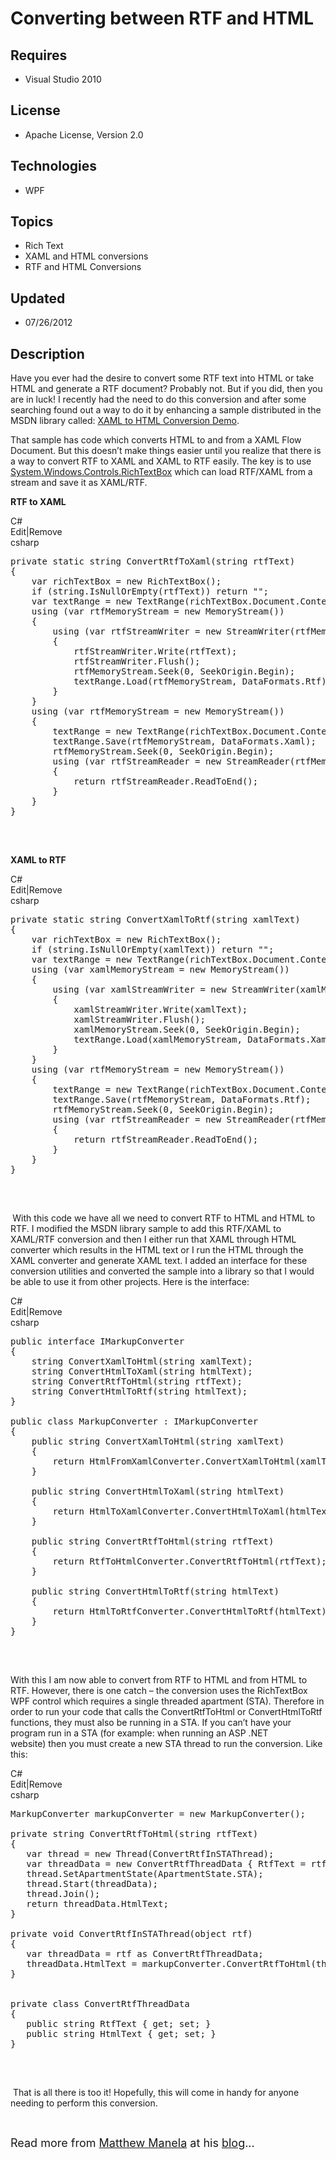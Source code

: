 # Converting between RTF and HTML
## Requires
- Visual Studio 2010
## License
- Apache License, Version 2.0
## Technologies
- WPF
## Topics
- Rich Text
- XAML and HTML conversions
- RTF and HTML Conversions
## Updated
- 07/26/2012
## Description

<p>Have you ever had the desire to convert some RTF text into HTML or take HTML and generate a RTF document? Probably not. But if you did, then you are in luck! I recently had the need to do this conversion and after some searching found out a way to do it
 by enhancing a sample distributed in the MSDN library called: <a href="http://msdn.microsoft.com/en-us/library/aa972129.aspx">
XAML to HTML Conversion Demo</a>.</p>
<p>That sample has code which converts HTML to and from a XAML Flow Document. But this doesn&rsquo;t make things easier until you realize that there is a way to convert RTF to XAML and XAML to RTF&nbsp;easily. The key is to use
<a title="http://msdn.microsoft.com/en-us/library/system.windows.controls.richtextbox.aspx" href="http://msdn.microsoft.com/en-us/library/system.windows.controls.richtextbox.aspx">
System.Windows.Controls.RichTextBox</a> which can load RTF/XAML from a stream and save it as XAML/RTF.</p>
<p><strong>RTF to XAML</strong>&nbsp;</p>
<div class="scriptcode">
<div class="pluginEditHolder" pluginCommand="mceScriptCode">
<div class="title"><span>C#</span></div>
<div class="pluginLinkHolder"><span class="pluginEditHolderLink">Edit</span>|<span class="pluginRemoveHolderLink">Remove</span></div>
<span class="hidden">csharp</span>

<div class="preview">
<pre class="csharp"><span class="cs__keyword">private</span>&nbsp;<span class="cs__keyword">static</span>&nbsp;<span class="cs__keyword">string</span>&nbsp;ConvertRtfToXaml(<span class="cs__keyword">string</span>&nbsp;rtfText)&nbsp;
{&nbsp;
&nbsp;&nbsp;&nbsp;&nbsp;var&nbsp;richTextBox&nbsp;=&nbsp;<span class="cs__keyword">new</span>&nbsp;RichTextBox();&nbsp;
&nbsp;&nbsp;&nbsp;&nbsp;<span class="cs__keyword">if</span>&nbsp;(<span class="cs__keyword">string</span>.IsNullOrEmpty(rtfText))&nbsp;<span class="cs__keyword">return</span>&nbsp;<span class="cs__string">&quot;&quot;</span>;&nbsp;
&nbsp;&nbsp;&nbsp;&nbsp;var&nbsp;textRange&nbsp;=&nbsp;<span class="cs__keyword">new</span>&nbsp;TextRange(richTextBox.Document.ContentStart,&nbsp;richTextBox.Document.ContentEnd);&nbsp;
&nbsp;&nbsp;&nbsp;&nbsp;<span class="cs__keyword">using</span>&nbsp;(var&nbsp;rtfMemoryStream&nbsp;=&nbsp;<span class="cs__keyword">new</span>&nbsp;MemoryStream())&nbsp;
&nbsp;&nbsp;&nbsp;&nbsp;{&nbsp;
&nbsp;&nbsp;&nbsp;&nbsp;&nbsp;&nbsp;&nbsp;&nbsp;<span class="cs__keyword">using</span>&nbsp;(var&nbsp;rtfStreamWriter&nbsp;=&nbsp;<span class="cs__keyword">new</span>&nbsp;StreamWriter(rtfMemoryStream))&nbsp;
&nbsp;&nbsp;&nbsp;&nbsp;&nbsp;&nbsp;&nbsp;&nbsp;{&nbsp;
&nbsp;&nbsp;&nbsp;&nbsp;&nbsp;&nbsp;&nbsp;&nbsp;&nbsp;&nbsp;&nbsp;&nbsp;rtfStreamWriter.Write(rtfText);&nbsp;
&nbsp;&nbsp;&nbsp;&nbsp;&nbsp;&nbsp;&nbsp;&nbsp;&nbsp;&nbsp;&nbsp;&nbsp;rtfStreamWriter.Flush();&nbsp;
&nbsp;&nbsp;&nbsp;&nbsp;&nbsp;&nbsp;&nbsp;&nbsp;&nbsp;&nbsp;&nbsp;&nbsp;rtfMemoryStream.Seek(<span class="cs__number">0</span>,&nbsp;SeekOrigin.Begin);&nbsp;
&nbsp;&nbsp;&nbsp;&nbsp;&nbsp;&nbsp;&nbsp;&nbsp;&nbsp;&nbsp;&nbsp;&nbsp;textRange.Load(rtfMemoryStream,&nbsp;DataFormats.Rtf);&nbsp;
&nbsp;&nbsp;&nbsp;&nbsp;&nbsp;&nbsp;&nbsp;&nbsp;}&nbsp;
&nbsp;&nbsp;&nbsp;&nbsp;}&nbsp;
&nbsp;&nbsp;&nbsp;&nbsp;<span class="cs__keyword">using</span>&nbsp;(var&nbsp;rtfMemoryStream&nbsp;=&nbsp;<span class="cs__keyword">new</span>&nbsp;MemoryStream())&nbsp;
&nbsp;&nbsp;&nbsp;&nbsp;{&nbsp;
&nbsp;&nbsp;&nbsp;&nbsp;&nbsp;&nbsp;&nbsp;&nbsp;textRange&nbsp;=&nbsp;<span class="cs__keyword">new</span>&nbsp;TextRange(richTextBox.Document.ContentStart,&nbsp;richTextBox.Document.ContentEnd);&nbsp;
&nbsp;&nbsp;&nbsp;&nbsp;&nbsp;&nbsp;&nbsp;&nbsp;textRange.Save(rtfMemoryStream,&nbsp;DataFormats.Xaml);&nbsp;
&nbsp;&nbsp;&nbsp;&nbsp;&nbsp;&nbsp;&nbsp;&nbsp;rtfMemoryStream.Seek(<span class="cs__number">0</span>,&nbsp;SeekOrigin.Begin);&nbsp;
&nbsp;&nbsp;&nbsp;&nbsp;&nbsp;&nbsp;&nbsp;&nbsp;<span class="cs__keyword">using</span>&nbsp;(var&nbsp;rtfStreamReader&nbsp;=&nbsp;<span class="cs__keyword">new</span>&nbsp;StreamReader(rtfMemoryStream))&nbsp;
&nbsp;&nbsp;&nbsp;&nbsp;&nbsp;&nbsp;&nbsp;&nbsp;{&nbsp;
&nbsp;&nbsp;&nbsp;&nbsp;&nbsp;&nbsp;&nbsp;&nbsp;&nbsp;&nbsp;&nbsp;&nbsp;<span class="cs__keyword">return</span>&nbsp;rtfStreamReader.ReadToEnd();&nbsp;
&nbsp;&nbsp;&nbsp;&nbsp;&nbsp;&nbsp;&nbsp;&nbsp;}&nbsp;
&nbsp;&nbsp;&nbsp;&nbsp;}&nbsp;
}&nbsp;
&nbsp;
</pre>
</div>
</div>
</div>
<div class="endscriptcode">&nbsp;</div>
<p><strong>XAML to RTF</strong>&nbsp;</p>
<div class="scriptcode">
<div class="pluginEditHolder" pluginCommand="mceScriptCode">
<div class="title"><span>C#</span></div>
<div class="pluginLinkHolder"><span class="pluginEditHolderLink">Edit</span>|<span class="pluginRemoveHolderLink">Remove</span></div>
<span class="hidden">csharp</span>

<div class="preview">
<pre class="js">private&nbsp;static&nbsp;string&nbsp;ConvertXamlToRtf(string&nbsp;xamlText)&nbsp;
<span class="js__brace">{</span>&nbsp;
&nbsp;&nbsp;&nbsp;&nbsp;<span class="js__statement">var</span>&nbsp;richTextBox&nbsp;=&nbsp;<span class="js__operator">new</span>&nbsp;RichTextBox();&nbsp;
&nbsp;&nbsp;&nbsp;&nbsp;<span class="js__statement">if</span>&nbsp;(string.IsNullOrEmpty(xamlText))&nbsp;<span class="js__statement">return</span>&nbsp;<span class="js__string">&quot;&quot;</span>;&nbsp;
&nbsp;&nbsp;&nbsp;&nbsp;<span class="js__statement">var</span>&nbsp;textRange&nbsp;=&nbsp;<span class="js__operator">new</span>&nbsp;TextRange(richTextBox.Document.ContentStart,&nbsp;richTextBox.Document.ContentEnd);&nbsp;
&nbsp;&nbsp;&nbsp;&nbsp;using&nbsp;(<span class="js__statement">var</span>&nbsp;xamlMemoryStream&nbsp;=&nbsp;<span class="js__operator">new</span>&nbsp;MemoryStream())&nbsp;
&nbsp;&nbsp;&nbsp;&nbsp;<span class="js__brace">{</span>&nbsp;
&nbsp;&nbsp;&nbsp;&nbsp;&nbsp;&nbsp;&nbsp;&nbsp;using&nbsp;(<span class="js__statement">var</span>&nbsp;xamlStreamWriter&nbsp;=&nbsp;<span class="js__operator">new</span>&nbsp;StreamWriter(xamlMemoryStream))&nbsp;
&nbsp;&nbsp;&nbsp;&nbsp;&nbsp;&nbsp;&nbsp;&nbsp;<span class="js__brace">{</span>&nbsp;
&nbsp;&nbsp;&nbsp;&nbsp;&nbsp;&nbsp;&nbsp;&nbsp;&nbsp;&nbsp;&nbsp;&nbsp;xamlStreamWriter.Write(xamlText);&nbsp;
&nbsp;&nbsp;&nbsp;&nbsp;&nbsp;&nbsp;&nbsp;&nbsp;&nbsp;&nbsp;&nbsp;&nbsp;xamlStreamWriter.Flush();&nbsp;
&nbsp;&nbsp;&nbsp;&nbsp;&nbsp;&nbsp;&nbsp;&nbsp;&nbsp;&nbsp;&nbsp;&nbsp;xamlMemoryStream.Seek(<span class="js__num">0</span>,&nbsp;SeekOrigin.Begin);&nbsp;
&nbsp;&nbsp;&nbsp;&nbsp;&nbsp;&nbsp;&nbsp;&nbsp;&nbsp;&nbsp;&nbsp;&nbsp;textRange.Load(xamlMemoryStream,&nbsp;DataFormats.Xaml);&nbsp;
&nbsp;&nbsp;&nbsp;&nbsp;&nbsp;&nbsp;&nbsp;&nbsp;<span class="js__brace">}</span>&nbsp;
&nbsp;&nbsp;&nbsp;&nbsp;<span class="js__brace">}</span>&nbsp;
&nbsp;&nbsp;&nbsp;&nbsp;using&nbsp;(<span class="js__statement">var</span>&nbsp;rtfMemoryStream&nbsp;=&nbsp;<span class="js__operator">new</span>&nbsp;MemoryStream())&nbsp;
&nbsp;&nbsp;&nbsp;&nbsp;<span class="js__brace">{</span>&nbsp;
&nbsp;&nbsp;&nbsp;&nbsp;&nbsp;&nbsp;&nbsp;&nbsp;textRange&nbsp;=&nbsp;<span class="js__operator">new</span>&nbsp;TextRange(richTextBox.Document.ContentStart,&nbsp;richTextBox.Document.ContentEnd);&nbsp;
&nbsp;&nbsp;&nbsp;&nbsp;&nbsp;&nbsp;&nbsp;&nbsp;textRange.Save(rtfMemoryStream,&nbsp;DataFormats.Rtf);&nbsp;
&nbsp;&nbsp;&nbsp;&nbsp;&nbsp;&nbsp;&nbsp;&nbsp;rtfMemoryStream.Seek(<span class="js__num">0</span>,&nbsp;SeekOrigin.Begin);&nbsp;
&nbsp;&nbsp;&nbsp;&nbsp;&nbsp;&nbsp;&nbsp;&nbsp;using&nbsp;(<span class="js__statement">var</span>&nbsp;rtfStreamReader&nbsp;=&nbsp;<span class="js__operator">new</span>&nbsp;StreamReader(rtfMemoryStream))&nbsp;
&nbsp;&nbsp;&nbsp;&nbsp;&nbsp;&nbsp;&nbsp;&nbsp;<span class="js__brace">{</span>&nbsp;
&nbsp;&nbsp;&nbsp;&nbsp;&nbsp;&nbsp;&nbsp;&nbsp;&nbsp;&nbsp;&nbsp;&nbsp;<span class="js__statement">return</span>&nbsp;rtfStreamReader.ReadToEnd();&nbsp;
&nbsp;&nbsp;&nbsp;&nbsp;&nbsp;&nbsp;&nbsp;&nbsp;<span class="js__brace">}</span>&nbsp;
&nbsp;&nbsp;&nbsp;&nbsp;<span class="js__brace">}</span>&nbsp;
<span class="js__brace">}</span>&nbsp;
&nbsp;
</pre>
</div>
</div>
</div>
<div class="endscriptcode">&nbsp;</div>
<p><strong>&nbsp;</strong>With this code we have all we need to convert RTF to HTML and HTML to RTF. I modified the MSDN library sample to add this RTF/XAML to XAML/RTF conversion and then I either run that XAML through HTML converter which results in the HTML
 text or I run the HTML through the XAML converter and generate XAML text. I added an interface for these conversion utilities and converted the sample into a library so that I would be able to use it from other projects. Here is the interface:&nbsp;</p>
<div class="scriptcode">
<div class="pluginEditHolder" pluginCommand="mceScriptCode">
<div class="title"><span>C#</span></div>
<div class="pluginLinkHolder"><span class="pluginEditHolderLink">Edit</span>|<span class="pluginRemoveHolderLink">Remove</span></div>
<span class="hidden">csharp</span>

<div class="preview">
<pre class="js">public&nbsp;interface&nbsp;IMarkupConverter&nbsp;
<span class="js__brace">{</span>&nbsp;
&nbsp;&nbsp;&nbsp;&nbsp;string&nbsp;ConvertXamlToHtml(string&nbsp;xamlText);&nbsp;
&nbsp;&nbsp;&nbsp;&nbsp;string&nbsp;ConvertHtmlToXaml(string&nbsp;htmlText);&nbsp;
&nbsp;&nbsp;&nbsp;&nbsp;string&nbsp;ConvertRtfToHtml(string&nbsp;rtfText);&nbsp;
&nbsp;&nbsp;&nbsp;&nbsp;string&nbsp;ConvertHtmlToRtf(string&nbsp;htmlText);&nbsp;
<span class="js__brace">}</span>&nbsp;
&nbsp;
public&nbsp;class&nbsp;MarkupConverter&nbsp;:&nbsp;IMarkupConverter&nbsp;
<span class="js__brace">{</span>&nbsp;
&nbsp;&nbsp;&nbsp;&nbsp;public&nbsp;string&nbsp;ConvertXamlToHtml(string&nbsp;xamlText)&nbsp;
&nbsp;&nbsp;&nbsp;&nbsp;<span class="js__brace">{</span>&nbsp;
&nbsp;&nbsp;&nbsp;&nbsp;&nbsp;&nbsp;&nbsp;&nbsp;<span class="js__statement">return</span>&nbsp;HtmlFromXamlConverter.ConvertXamlToHtml(xamlText,&nbsp;false);&nbsp;
&nbsp;&nbsp;&nbsp;&nbsp;<span class="js__brace">}</span>&nbsp;
&nbsp;
&nbsp;&nbsp;&nbsp;&nbsp;public&nbsp;string&nbsp;ConvertHtmlToXaml(string&nbsp;htmlText)&nbsp;
&nbsp;&nbsp;&nbsp;&nbsp;<span class="js__brace">{</span>&nbsp;
&nbsp;&nbsp;&nbsp;&nbsp;&nbsp;&nbsp;&nbsp;&nbsp;<span class="js__statement">return</span>&nbsp;HtmlToXamlConverter.ConvertHtmlToXaml(htmlText,&nbsp;true);&nbsp;
&nbsp;&nbsp;&nbsp;&nbsp;<span class="js__brace">}</span>&nbsp;
&nbsp;
&nbsp;&nbsp;&nbsp;&nbsp;public&nbsp;string&nbsp;ConvertRtfToHtml(string&nbsp;rtfText)&nbsp;
&nbsp;&nbsp;&nbsp;&nbsp;<span class="js__brace">{</span>&nbsp;
&nbsp;&nbsp;&nbsp;&nbsp;&nbsp;&nbsp;&nbsp;&nbsp;<span class="js__statement">return</span>&nbsp;RtfToHtmlConverter.ConvertRtfToHtml(rtfText);&nbsp;
&nbsp;&nbsp;&nbsp;&nbsp;<span class="js__brace">}</span>&nbsp;
&nbsp;
&nbsp;&nbsp;&nbsp;&nbsp;public&nbsp;string&nbsp;ConvertHtmlToRtf(string&nbsp;htmlText)&nbsp;
&nbsp;&nbsp;&nbsp;&nbsp;<span class="js__brace">{</span>&nbsp;
&nbsp;&nbsp;&nbsp;&nbsp;&nbsp;&nbsp;&nbsp;&nbsp;<span class="js__statement">return</span>&nbsp;HtmlToRtfConverter.ConvertHtmlToRtf(htmlText);&nbsp;
&nbsp;&nbsp;&nbsp;&nbsp;<span class="js__brace">}</span>&nbsp;
<span class="js__brace">}</span>&nbsp;
&nbsp;
</pre>
</div>
</div>
</div>
<div class="endscriptcode">&nbsp;</div>
<p>With this I am now able to convert from RTF to HTML and from HTML to RTF. However, there is one catch &ndash; the conversion uses the RichTextBox WPF control which requires a single threaded apartment (STA). Therefore in order to run your code that calls
 the ConvertRtfToHtml or ConvertHtmlToRtf functions,&nbsp;they must also be running in a STA. If you can&rsquo;t have your program run in a STA (for example: when running an ASP .NET website)&nbsp;then you must create a new STA thread to run the conversion.
 Like this:</p>
<div class="scriptcode">
<div class="pluginEditHolder" pluginCommand="mceScriptCode">
<div class="title"><span>C#</span></div>
<div class="pluginLinkHolder"><span class="pluginEditHolderLink">Edit</span>|<span class="pluginRemoveHolderLink">Remove</span></div>
<span class="hidden">csharp</span>

<div class="preview">
<pre class="js">MarkupConverter&nbsp;markupConverter&nbsp;=&nbsp;<span class="js__operator">new</span>&nbsp;MarkupConverter();&nbsp;
&nbsp;&nbsp;
private&nbsp;string&nbsp;ConvertRtfToHtml(string&nbsp;rtfText)&nbsp;
<span class="js__brace">{</span>&nbsp;
&nbsp;&nbsp;&nbsp;<span class="js__statement">var</span>&nbsp;thread&nbsp;=&nbsp;<span class="js__operator">new</span>&nbsp;Thread(ConvertRtfInSTAThread);&nbsp;
&nbsp;&nbsp;&nbsp;<span class="js__statement">var</span>&nbsp;threadData&nbsp;=&nbsp;<span class="js__operator">new</span>&nbsp;ConvertRtfThreadData&nbsp;<span class="js__brace">{</span>&nbsp;RtfText&nbsp;=&nbsp;rtfText&nbsp;<span class="js__brace">}</span>;&nbsp;
&nbsp;&nbsp;&nbsp;thread.SetApartmentState(ApartmentState.STA);&nbsp;
&nbsp;&nbsp;&nbsp;thread.Start(threadData);&nbsp;
&nbsp;&nbsp;&nbsp;thread.Join();&nbsp;
&nbsp;&nbsp;&nbsp;<span class="js__statement">return</span>&nbsp;threadData.HtmlText;&nbsp;
<span class="js__brace">}</span>&nbsp;
&nbsp;&nbsp;
private&nbsp;<span class="js__operator">void</span>&nbsp;ConvertRtfInSTAThread(object&nbsp;rtf)&nbsp;
<span class="js__brace">{</span>&nbsp;
&nbsp;&nbsp;&nbsp;<span class="js__statement">var</span>&nbsp;threadData&nbsp;=&nbsp;rtf&nbsp;as&nbsp;ConvertRtfThreadData;&nbsp;
&nbsp;&nbsp;&nbsp;threadData.HtmlText&nbsp;=&nbsp;markupConverter.ConvertRtfToHtml(threadData.RtfText);&nbsp;
<span class="js__brace">}</span>&nbsp;
&nbsp;&nbsp;
&nbsp;&nbsp;
private&nbsp;class&nbsp;ConvertRtfThreadData&nbsp;
<span class="js__brace">{</span>&nbsp;
&nbsp;&nbsp;&nbsp;public&nbsp;string&nbsp;RtfText&nbsp;<span class="js__brace">{</span>&nbsp;get;&nbsp;set;&nbsp;<span class="js__brace">}</span>&nbsp;
&nbsp;&nbsp;&nbsp;public&nbsp;string&nbsp;HtmlText&nbsp;<span class="js__brace">{</span>&nbsp;get;&nbsp;set;&nbsp;<span class="js__brace">}</span>&nbsp;
<span class="js__brace">}</span>&nbsp;
&nbsp;
</pre>
</div>
</div>
</div>
<div class="endscriptcode">&nbsp;</div>
<p>&nbsp;That is all there is too it! Hopefully, this will come in handy for anyone needing to perform this conversion.</p>
<p>&nbsp;</p>
<p><span style="font-size:large">Read more from <a href="http://matthewmanela.com/">
Matthew Manela</a>&nbsp;at his <a href="http://matthewmanela.com/">blog</a>...</span></p>
